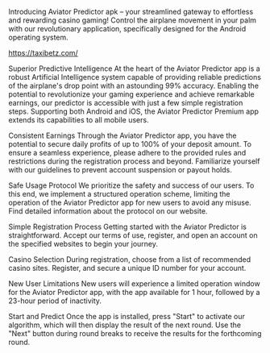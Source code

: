 Introducing Aviator Predictor apk – your streamlined gateway to effortless and rewarding casino gaming! Control the airplane movement in your palm with our revolutionary application, specifically designed for the Android operating system.

https://taxibetz.com/

Superior Predictive Intelligence
At the heart of the Aviator Predictor app is a robust Artificial Intelligence system capable of providing reliable predictions of the airplane's drop point with an astounding 99% accuracy. Enabling the potential to revolutionize your gaming experience and achieve remarkable earnings, our predictor is accessible with just a few simple registration steps. Supporting both Android and iOS, the Aviator Predictor Premium app extends its capabilities to all mobile users.

Consistent Earnings
Through the Aviator Predictor app, you have the potential to secure daily profits of up to 100% of your deposit amount. To ensure a seamless experience, please adhere to the provided rules and restrictions during the registration process and beyond. Familiarize yourself with our guidelines to prevent account suspension or payout holds.

Safe Usage Protocol
We prioritize the safety and success of our users. To this end, we implement a structured operation scheme, limiting the operation of the Aviator Predictor app for new users to avoid any misuse. Find detailed information about the protocol on our website.

Simple Registration Process
Getting started with the Aviator Predictor is straightforward. Accept our terms of use, register, and open an account on the specified websites to begin your journey.

Casino Selection
During registration, choose from a list of recommended casino sites. Register, and secure a unique ID number for your account.

New User Limitations
New users will experience a limited operation window for the Aviator Predictor app, with the app available for 1 hour, followed by a 23-hour period of inactivity.

Start and Predict
Once the app is installed, press "Start" to activate our algorithm, which will then display the result of the next round. Use the "Next" button during round breaks to receive the results for the forthcoming round.
